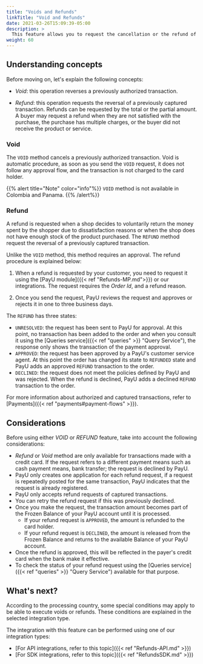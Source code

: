 ```yaml
---
title: "Voids and Refunds"
linkTitle: "Void and Refunds"
date: 2021-03-26T15:09:39-05:00
description: >
  This feature allows you to request the cancellation or the refund of the transactions authorized or charged. You can create the refund request using the _Refund_ or _Void_ method according to the status of the transaction.
weight: 60
---
```


## Understanding concepts
Before moving on, let's explain the following concepts:
* *Void*: this operation reverses a previously authorized transaction.

* *Refund*: this operation requests the reversal of a previously captured transaction. Refunds can be requested by the total or the partial amount. A buyer may request a refund when they are not satisfied with the purchase, the purchase has multiple charges, or the buyer did not receive the product or service.

### Void
The `VOID` method cancels a previously authorized transaction. Void is automatic procedure, as soon as you send the `VOID` request, it does not follow any approval flow, and the transaction is not charged to the card holder.

{{% alert title="Note" color="info"%}}
`VOID` method is not available in Colombia and Panama.
{{% /alert%}}

### Refund
A refund is requested when a shop decides to voluntarily return the money spent by the shopper due to dissatisfaction reasons or when the shop does not have enough stock of the product purchased. The `REFUND` method request the reversal of a previously captured transaction.

Unlike the `VOID` method, this method requires an approval. The refund procedure is explained below:

1. When a refund is requested by your customer, you need to request it using the [PayU module]({{< ref "Refunds-MP.md">}}) or our integrations. The request requires the _Order Id_, and a refund reason.

2. Once you send the request, PayU reviews the request and approves or rejects it in one to three business days.

The `REFUND` has three states:

- `UNRESOLVED`: the request has been sent to PayU for approval. At this point, no transaction has been added to the order and when you consult it using the [Queries service]({{< ref "queries" >}} "Query Service"), the response only shows the transaction of the payment approval.
- `APPROVED`: the request has been approved by a PayU's customer service agent. At this point the order has changed its state to `REFUNDED` state and PayU adds an approved `REFUND` transaction to the order.
- `DECLINED`: the request does not meet the policies defined by PayU and was rejected. When the refund is declined, PayU adds a declined `REFUND` transaction to the order.

For more information about authorized and captured transactions, refer to [Payments]({{< ref "payments#payment-flows" >}}).

## Considerations
Before using either _VOID_ or _REFUND_ feature, take into account the following considerations:

* _Refund_ or _Void_ method are only available for transactions made with a credit card. If the request refers to a different payment means such as cash payment means, bank transfer; the request is declined by PayU.
* PayU only creates one application for each refund request, if a request is repeatedly posted for the same transaction, PayU indicates that the request is already registered.
* PayU only accepts refund requests of captured transactions.
* You can retry the refund request if this was previously declined.
* Once you make the request, the transaction amount becomes part of the Frozen Balance of your PayU account until it is processed. 
  - If your refund request is `APPROVED`, the amount is refunded to the card holder. 
  - If your refund request is `DECLINED`, the amount is released from the Frozen Balance and returns to the available Balance of your PayU account.
* Once the refund is approved, this will be reflected in the payer's credit card when the bank make it effective.
* To check the status of your refund request using the [Queries service]({{< ref "queries" >}} "Query Service") available for that purpose.

## What's next?
According to the processing country, some special conditions may apply to be able to execute voids or refunds. These conditions are explained in the selected integration type.

The integration with this feature can be performed using one of our integration types:

* [For API integrations, refer to this topic]({{< ref "Refunds-API.md" >}})
* [For SDK integrations, refer to this topic]({{< ref "RefundsSDK.md" >}})